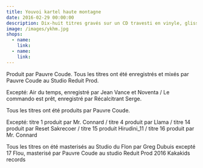 ```yaml
---
title: Youvoi kartel haute montagne
date: 2016-02-29 00:00:00
description: Dix-huit titres gravés sur un CD travesti en vinyle, glissé dans une pochette de 45 tours.
image: /images/ykhm.jpg
shops:
  - name:
    link:
  - name: 
    link:
---
```

Produit par Pauvre Coude. Tous les titres ont été enregistrés et mixés par Pauvre Coude au Studio Reduit Prod.

Excepté: Air du temps, enregistré par Jean Vance et Noventa / Le commando est prêt, enregistré par Récalcitrant Serge.

Tous les titres ont été produits par Pauvre Coude. 

Excepté: titre 1 produit par Mr. Connard / titre 4 produit par Llama / titre 14 produit par Reset Sakrecoer / titre 15 produit Hirudini_11 / titre 16 produit par Mr. Connard

Tous les titres on été masterisés au Studio du Flon par Greg Dubuis excepté 17 Flou, masterisé par Pauvre Coude au studio Reduit Prod 2016 Kakakids records 